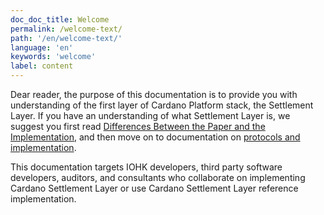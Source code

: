 ```yaml
---
doc_doc_title: Welcome
permalink: /welcome-text/
path: '/en/welcome-text/'
language: 'en'
keywords: 'welcome'
label: content
---
```


Dear reader, the purpose of this documentation is to provide you with understanding of the first layer of Cardano Platform stack, the Settlement Layer. If you have an understanding of what Settlement Layer is, we suggest you first read [Differences Between the Paper and the Implementation](/cardano/differences/), and then move on to documentation on [protocols and implementation](/technical/protocols/csl-application-level/).

This documentation targets IOHK developers, third party software developers, auditors, and consultants who collaborate on implementing Cardano Settlement Layer or use Cardano Settlement Layer reference implementation.
